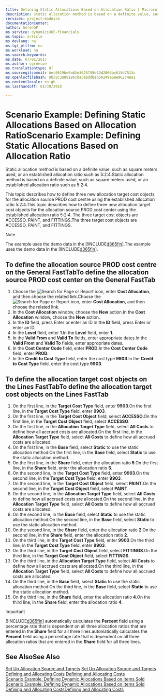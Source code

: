 ```yaml
---
title: Defining Static Allocations Based on Allocation Ratio | Microsoft Docs
description: Static allocation method is based on a definite value, such as square meters used, or an established allocation ratio such as 5:2:4.
services: project-madeira
documentationcenter: 
author: SorenGP
ms.service: dynamics365-financials
ms.topic: article
ms.devlang: na
ms.tgt_pltfrm: na
ms.workload: na
ms.search.keywords: 
ms.date: 07/01/2017
ms.author: sgroespe
ms.translationtype: HT
ms.sourcegitcommit: bec0619be0a65e3625759e13d2866ac615d7513c
ms.openlocfilehash: 9b58c3889196cba3a6ddbeb50249a6ae962c4ea1
ms.contentlocale: en-gb
ms.lasthandoff: 01/30/2018

---
```

# <a name="scenario-example-defining-static-allocations-based-on-allocation-ratio"></a><span data-ttu-id="a1899-103">Scenario Example: Defining Static Allocations Based on Allocation Ratio</span><span class="sxs-lookup"><span data-stu-id="a1899-103">Scenario Example: Defining Static Allocations Based on Allocation Ratio</span></span>
<span data-ttu-id="a1899-104">Static allocation method is based on a definite value, such as square meters used, or an established allocation ratio such as 5:2:4.</span><span class="sxs-lookup"><span data-stu-id="a1899-104">Static allocation method is based on a definite value, such as square meters used, or an established allocation ratio such as 5:2:4.</span></span>  

<span data-ttu-id="a1899-105">This topic describes how to define three new allocation target cost objects for the allocation source PROD cost centre using the established allocation ratio 5:2:4.</span><span class="sxs-lookup"><span data-stu-id="a1899-105">This topic describes how to define three new allocation target cost objects for the allocation source PROD cost center using the established allocation ratio 5:2:4.</span></span> <span data-ttu-id="a1899-106">The three target cost objects are ACCESSO, PAINT, and FITTINGS.</span><span class="sxs-lookup"><span data-stu-id="a1899-106">The three target cost objects are ACCESSO, PAINT, and FITTINGS.</span></span>  

> [!NOTE]  
>  <span data-ttu-id="a1899-107">The example uses the demo data in the [!INCLUDE[d365fin](includes/d365fin_md.md)].</span><span class="sxs-lookup"><span data-stu-id="a1899-107">The example uses the demo data in the [!INCLUDE[d365fin](includes/d365fin_md.md)].</span></span>  

## <a name="to-define-the-allocation-source-prod-cost-center-on-the-general-fasttab"></a><span data-ttu-id="a1899-108">To define the allocation source PROD cost centre on the General FastTab</span><span class="sxs-lookup"><span data-stu-id="a1899-108">To define the allocation source PROD cost center on the General FastTab</span></span>  

1.  <span data-ttu-id="a1899-109">Choose the ![Search for Page or Report](media/ui-search/search_small.png "Search for Page or Report icon") icon, enter **Cost Allocation**, and then choose the related link.</span><span class="sxs-lookup"><span data-stu-id="a1899-109">Choose the ![Search for Page or Report](media/ui-search/search_small.png "Search for Page or Report icon") icon, enter **Cost Allocation**, and then choose the related link.</span></span>  
2.  <span data-ttu-id="a1899-110">In the **Cost Allocation** window, choose the **New** action.</span><span class="sxs-lookup"><span data-stu-id="a1899-110">In the **Cost Allocation** window, choose the **New** action.</span></span>  
3.  <span data-ttu-id="a1899-111">In the **ID** field, press Enter or enter an ID.</span><span class="sxs-lookup"><span data-stu-id="a1899-111">In the **ID** field, press Enter or enter an ID.</span></span>  
4.  <span data-ttu-id="a1899-112">In the **Level** field, enter **1**.</span><span class="sxs-lookup"><span data-stu-id="a1899-112">In the **Level** field, enter **1**.</span></span>  
5.  <span data-ttu-id="a1899-113">In the **Valid From** and **Valid To** fields, enter appropriate dates.</span><span class="sxs-lookup"><span data-stu-id="a1899-113">In the **Valid From** and **Valid To** fields, enter appropriate dates.</span></span>  
6.  <span data-ttu-id="a1899-114">In the **Cost Center Code** field, enter **PROD**.</span><span class="sxs-lookup"><span data-stu-id="a1899-114">In the **Cost Center Code** field, enter **PROD**.</span></span>  
7.  <span data-ttu-id="a1899-115">In the **Credit to Cost Type** field, enter the cost type **9903**.</span><span class="sxs-lookup"><span data-stu-id="a1899-115">In the **Credit to Cost Type** field, enter the cost type **9903**.</span></span>  

## <a name="to-define-the-allocation-target-cost-objects-on-the-lines-fasttab"></a><span data-ttu-id="a1899-116">To define the allocation target cost objects on the Lines FastTab</span><span class="sxs-lookup"><span data-stu-id="a1899-116">To define the allocation target cost objects on the Lines FastTab</span></span>  

1.  <span data-ttu-id="a1899-117">On the first line, in the **Target Cost Type** field, enter **9903**.</span><span class="sxs-lookup"><span data-stu-id="a1899-117">On the first line, in the **Target Cost Type** field, enter **9903**.</span></span>  
2.  <span data-ttu-id="a1899-118">On the first line, in the **Target Cost Object** field, select **ACCESSO**.</span><span class="sxs-lookup"><span data-stu-id="a1899-118">On the first line, in the **Target Cost Object** field, select **ACCESSO**.</span></span>  
3.  <span data-ttu-id="a1899-119">On the first line, in the **Allocation Target Type** field, select **All Costs** to define how all accrued costs are allocated.</span><span class="sxs-lookup"><span data-stu-id="a1899-119">On the first line, in the **Allocation Target Type** field, select **All Costs** to define how all accrued costs are allocated.</span></span>  
4.  <span data-ttu-id="a1899-120">On the first line, in the **Base** field, select **Static** to use the static allocation method.</span><span class="sxs-lookup"><span data-stu-id="a1899-120">On the first line, in the **Base** field, select **Static** to use the static allocation method.</span></span>  
5.  <span data-ttu-id="a1899-121">On the first line, in the **Share** field, enter the allocation ratio **5**.</span><span class="sxs-lookup"><span data-stu-id="a1899-121">On the first line, in the **Share** field, enter the allocation ratio **5**.</span></span>  
6.  <span data-ttu-id="a1899-122">On the second line, in the **Target Cost Type** field, enter **9903**.</span><span class="sxs-lookup"><span data-stu-id="a1899-122">On the second line, in the **Target Cost Type** field, enter **9903**.</span></span>  
7.  <span data-ttu-id="a1899-123">On the second line, in the **Target Cost Object** field, select **PAINT**.</span><span class="sxs-lookup"><span data-stu-id="a1899-123">On the second line, in the **Target Cost Object** field, select **PAINT**.</span></span>  
8.  <span data-ttu-id="a1899-124">On the second line, in the **Allocation Target Type** field, select **All Costs** to define how all accrued costs are allocated.</span><span class="sxs-lookup"><span data-stu-id="a1899-124">On the second line, in the **Allocation Target Type** field, select **All Costs** to define how all accrued costs are allocated.</span></span>  
9. <span data-ttu-id="a1899-125">On the second line, in the **Base** field, select **Static** to use the static allocation method.</span><span class="sxs-lookup"><span data-stu-id="a1899-125">On the second line, in the **Base** field, select **Static** to use the static allocation method.</span></span>  
10. <span data-ttu-id="a1899-126">On the second line, in the **Share** field, enter the allocation ratio **2**.</span><span class="sxs-lookup"><span data-stu-id="a1899-126">On the second line, in the **Share** field, enter the allocation ratio **2**.</span></span>  
11. <span data-ttu-id="a1899-127">On the third line, in the **Target Cost Type** field, enter **9903**.</span><span class="sxs-lookup"><span data-stu-id="a1899-127">On the third line, in the **Target Cost Type** field, enter **9903**.</span></span>  
12. <span data-ttu-id="a1899-128">On the third line, in the **Target Cost Object** field, select **FITTINGS**.</span><span class="sxs-lookup"><span data-stu-id="a1899-128">On the third line, in the **Target Cost Object** field, select **FITTINGS**.</span></span>  
13. <span data-ttu-id="a1899-129">On the third line, in the **Allocation Target Type** field, select **All Costs** to define how all accrued costs are allocated.</span><span class="sxs-lookup"><span data-stu-id="a1899-129">On the third line, in the **Allocation Target Type** field, select **All Costs** to define how all accrued costs are allocated.</span></span>  
14. <span data-ttu-id="a1899-130">On the third line, in the **Base** field, select **Static** to use the static allocation method.</span><span class="sxs-lookup"><span data-stu-id="a1899-130">On the third line, in the **Base** field, select **Static** to use the static allocation method.</span></span>  
15. <span data-ttu-id="a1899-131">On the third line, in the **Share** field, enter the allocation ratio **4**.</span><span class="sxs-lookup"><span data-stu-id="a1899-131">On the third line, in the **Share** field, enter the allocation ratio **4**.</span></span>  

> [!IMPORTANT]  
>  [!INCLUDE[d365fin](includes/d365fin_md.md)] <span data-ttu-id="a1899-132">automatically calculates the **Percent** field using a percentage rate that is dependent on all three allocation ratios that are entered in the **Share** field for all three lines.</span><span class="sxs-lookup"><span data-stu-id="a1899-132">automatically calculates the **Percent** field using a percentage rate that is dependent on all three allocation ratios that are entered in the **Share** field for all three lines.</span></span>  

## <a name="see-also"></a><span data-ttu-id="a1899-133">See Also</span><span class="sxs-lookup"><span data-stu-id="a1899-133">See Also</span></span>  
<span data-ttu-id="a1899-134">[Set Up Allocation Source and Targets](finance-how-to-set-up-allocation-source-and-targets.md) </span><span class="sxs-lookup"><span data-stu-id="a1899-134">[Set Up Allocation Source and Targets](finance-how-to-set-up-allocation-source-and-targets.md) </span></span>  
<span data-ttu-id="a1899-135">[Defining and Allocating Costs](finance-define-and-allocate-costs.md) </span><span class="sxs-lookup"><span data-stu-id="a1899-135">[Defining and Allocating Costs](finance-define-and-allocate-costs.md) </span></span>  
<span data-ttu-id="a1899-136">[Scenario Example: Defining Dynamic Allocations Based on Items Sold](finance-scenario-example-defining-dynamic-allocations-based-on-items-sold.md) </span><span class="sxs-lookup"><span data-stu-id="a1899-136">[Scenario Example: Defining Dynamic Allocations Based on Items Sold](finance-scenario-example-defining-dynamic-allocations-based-on-items-sold.md) </span></span>  
[<span data-ttu-id="a1899-137">Defining and Allocating Costs</span><span class="sxs-lookup"><span data-stu-id="a1899-137">Defining and Allocating Costs</span></span>](finance-define-and-allocate-costs.md)


